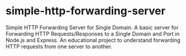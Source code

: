 # simple-http-forwarding-server
Simple HTTP Forwarding Server for Single Domain. A basic server for Forwarding HTTP Requests/Responses to a Single Domain and Port in Node.js and Express. An educational project to understand forwarding HTTP requests from one server to another.
